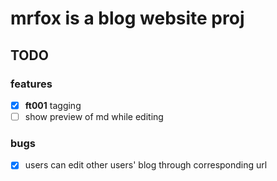 # mrfox is a blog website proj

## TODO
### features
- [x] **ft001** tagging
- [ ] show preview of md while editing

### bugs
- [x] users can edit other users' blog through corresponding url
